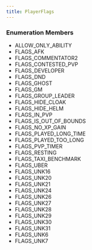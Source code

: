 ```yaml
---
title: PlayerFlags
---
```






### Enumeration Members
- ALLOW\_ONLY\_ABILITY
- FLAGS\_AFK
- FLAGS\_COMMENTATOR2
- FLAGS\_CONTESTED\_PVP
- FLAGS\_DEVELOPER
- FLAGS\_DND
- FLAGS\_GHOST
- FLAGS\_GM
- FLAGS\_GROUP\_LEADER
- FLAGS\_HIDE\_CLOAK
- FLAGS\_HIDE\_HELM
- FLAGS\_IN\_PVP
- FLAGS\_IS\_OUT\_OF\_BOUNDS
- FLAGS\_NO\_XP\_GAIN
- FLAGS\_PLAYED\_LONG\_TIME
- FLAGS\_PLAYED\_TOO\_LONG
- FLAGS\_PVP\_TIMER
- FLAGS\_RESTING
- FLAGS\_TAXI\_BENCHMARK
- FLAGS\_UBER
- FLAGS\_UNK16
- FLAGS\_UNK20
- FLAGS\_UNK21
- FLAGS\_UNK24
- FLAGS\_UNK26
- FLAGS\_UNK27
- FLAGS\_UNK28
- FLAGS\_UNK29
- FLAGS\_UNK30
- FLAGS\_UNK31
- FLAGS\_UNK6
- FLAGS\_UNK7
